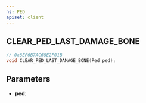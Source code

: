 ```yaml
---
ns: PED
apiset: client
---
```

## CLEAR_PED_LAST_DAMAGE_BONE

```c
// 0x8EF6B7AC68E2F01B
void CLEAR_PED_LAST_DAMAGE_BONE(Ped ped);
```


## Parameters
* **ped**:




